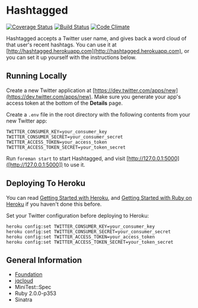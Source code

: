 # Hashtagged

[![Coverage Status](https://coveralls.io/repos/JamesChevalier/hashtagged/badge.png)](https://coveralls.io/r/JamesChevalier/hashtagged)
[![Build Status](https://travis-ci.org/JamesChevalier/hashtagged.png?branch=master)](https://travis-ci.org/JamesChevalier/hashtagged)
[![Code Climate](https://codeclimate.com/github/JamesChevalier/hashtagged.png)](https://codeclimate.com/github/JamesChevalier/hashtagged)

Hashtagged accepts a Twitter user name, and gives back a word cloud of that user's recent hashtags. You can use it at [http://hashtagged.herokuapp.com](http://hashtagged.herokuapp.com), or you can set it up yourself with the instructions below.

## Running Locally

Create a new Twitter application at [https://dev.twitter.com/apps/new](https://dev.twitter.com/apps/new). Make sure you generate your app's access token at the bottom of the **Details** page.

Create a `.env` file in the root directory with the following contents from your new Twitter app:

    TWITTER_CONSUMER_KEY=your_consumer_key
    TWITTER_CONSUMER_SECRET=your_consumer_secret
    TWITTER_ACCESS_TOKEN=your_access_token
    TWITTER_ACCESS_TOKEN_SECRET=your_token_secret

Run `foreman start` to start Hashtagged, and visit [http://127.0.0.1:5000]([http://127.0.0.1:5000]) to use it.

## Deploying To Heroku

You can read [Getting Started with Heroku](https://devcenter.heroku.com/articles/quickstart), and [Getting Started with Ruby on Heroku](https://devcenter.heroku.com/articles/getting-started-with-ruby) if you haven't done this before.

Set your Twitter configuration before deploying to Heroku:

    heroku config:set TWITTER_CONSUMER_KEY=your_consumer_key
    heroku config:set TWITTER_CONSUMER_SECRET=your_consumer_secret
    heroku config:set TWITTER_ACCESS_TOKEN=your_access_token
    heroku config:set TWITTER_ACCESS_TOKEN_SECRET=your_token_secret

## General Information

* [Foundation](http://foundation.zurb.com)
* [jqcloud](https://github.com/lucaong/jQCloud)
* MiniTest::Spec
* Ruby 2.0.0-p353
* Sinatra
